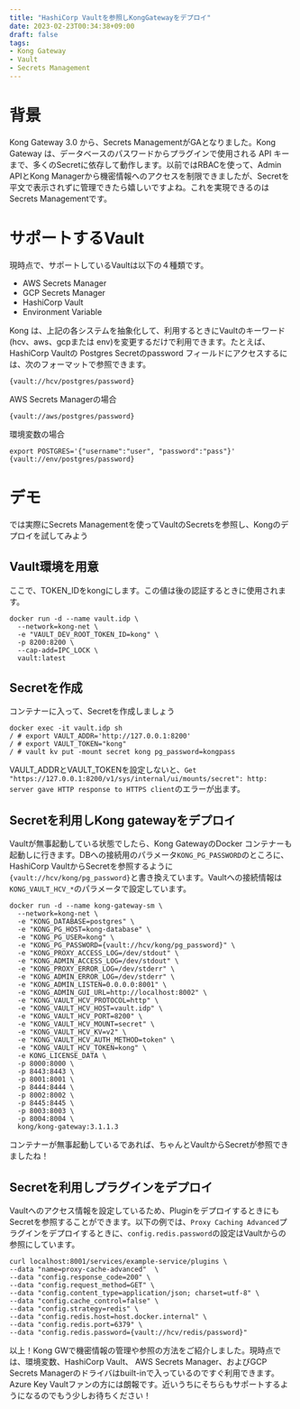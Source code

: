 ```yaml
---
title: "HashiCorp Vaultを参照しKongGatewayをデプロイ"
date: 2023-02-23T00:34:38+09:00
draft: false
tags:
- Kong Gateway
- Vault
- Secrets Management
---
```


# 背景
Kong Gateway 3.0 から、Secrets ManagementがGAとなりました。Kong Gateway は、データベースのパスワードからプラグインで使用される API キーまで、多くのSecretに依存して動作します。以前ではRBACを使って、Admin APIとKong Managerから機密情報へのアクセスを制限できましたが、Secretを平文で表示されずに管理できたら嬉しいですよね。これを実現できるのはSecrets Managementです。

# サポートするVault
現時点で、サポートしているVaultは以下の４種類です。
- AWS Secrets Manager
- GCP Secrets Manager
- HashiCorp Vault
- Environment Variable

Kong は、上記の各システムを抽象化して、利用するときにVaultのキーワード(hcv、aws、gcpまたは env)を変更するだけで利用できます。たとえば、HashiCorp Vaultの Postgres Secretのpassword フィールドにアクセスするには、次のフォーマットで参照できます。

    {vault://hcv/postgres/password}

AWS Secrets Managerの場合

    {vault://aws/postgres/password}

環境変数の場合

    export POSTGRES='{"username":"user", "password":"pass"}'
    {vault://env/postgres/password}

# デモ
では実際にSecrets Managementを使ってVaultのSecretsを参照し、Kongのデプロイを試してみよう

## Vault環境を用意
ここで、TOKEN_IDをkongにします。この値は後の認証するときに使用されます。
```
docker run -d --name vault.idp \
  --network=kong-net \
  -e "VAULT_DEV_ROOT_TOKEN_ID=kong" \
  -p 8200:8200 \
  --cap-add=IPC_LOCK \
  vault:latest
```

## Secretを作成

コンテナーに入って、Secretを作成しましょう

    docker exec -it vault.idp sh
    / # export VAULT_ADDR='http://127.0.0.1:8200'
    / # export VAULT_TOKEN="kong"
    / # vault kv put -mount secret kong pg_password=kongpass

VAULT_ADDRとVAULT_TOKENを設定しないと、`Get "https://127.0.0.1:8200/v1/sys/internal/ui/mounts/secret": http: server gave HTTP response to HTTPS client`のエラーが出ます。

## Secretを利用しKong gatewayをデプロイ

Vaultが無事起動している状態でしたら、Kong GatewayのDocker コンテナーも起動しに行きます。DBへの接続用のパラメータ`KONG_PG_PASSWORD`のところに、HashiCorp VaultからSecretを参照するように`{vault://hcv/kong/pg_password}`と書き換えています。Vaultへの接続情報は`KONG_VAULT_HCV_*`のパラメータで設定しています。

```
docker run -d --name kong-gateway-sm \
  --network=kong-net \
  -e "KONG_DATABASE=postgres" \
  -e "KONG_PG_HOST=kong-database" \
  -e "KONG_PG_USER=kong" \
  -e "KONG_PG_PASSWORD={vault://hcv/kong/pg_password}" \
  -e "KONG_PROXY_ACCESS_LOG=/dev/stdout" \
  -e "KONG_ADMIN_ACCESS_LOG=/dev/stdout" \
  -e "KONG_PROXY_ERROR_LOG=/dev/stderr" \
  -e "KONG_ADMIN_ERROR_LOG=/dev/stderr" \
  -e "KONG_ADMIN_LISTEN=0.0.0.0:8001" \
  -e "KONG_ADMIN_GUI_URL=http://localhost:8002" \
  -e "KONG_VAULT_HCV_PROTOCOL=http" \
  -e "KONG_VAULT_HCV_HOST=vault.idp" \
  -e "KONG_VAULT_HCV_PORT=8200" \
  -e "KONG_VAULT_HCV_MOUNT=secret" \
  -e "KONG_VAULT_HCV_KV=v2" \
  -e "KONG_VAULT_HCV_AUTH_METHOD=token" \
  -e "KONG_VAULT_HCV_TOKEN=kong" \
  -e KONG_LICENSE_DATA \
  -p 8000:8000 \
  -p 8443:8443 \
  -p 8001:8001 \
  -p 8444:8444 \
  -p 8002:8002 \
  -p 8445:8445 \
  -p 8003:8003 \
  -p 8004:8004 \
  kong/kong-gateway:3.1.1.3
```

コンテナーが無事起動しているであれば、ちゃんとVaultからSecretが参照できましたね！

## Secretを利用しプラグインをデプロイ

Vaultへのアクセス情報を設定しているため、PluginをデプロイするときにもSecretを参照することができます。以下の例では、`Proxy Caching Advanced`プラグインをデプロイするときに、`config.redis.password`の設定はVaultからの参照にしています。

```
curl localhost:8001/services/example-service/plugins \
--data "name=proxy-cache-advanced"  \
--data "config.response_code=200" \
--data "config.request_method=GET" \
--data "config.content_type=application/json; charset=utf-8" \
--data "config.cache_control=false" \
--data "config.strategy=redis" \
--data "config.redis.host=host.docker.internal" \
--data "config.redis.port=6379" \
--data "config.redis.password={vault://hcv/redis/password}"
```

以上！Kong GWで機密情報の管理や参照の方法をご紹介しました。現時点では、環境変数、HashiCorp Vault、 AWS Secrets Manager、およびGCP Secrets Managerのドライバはbuilt-inで入っているのですぐ利用できます。Azure Key Vaultファンの方には朗報です。近いうちにそちらもサポートするようになるのでもう少しお待ちください！

